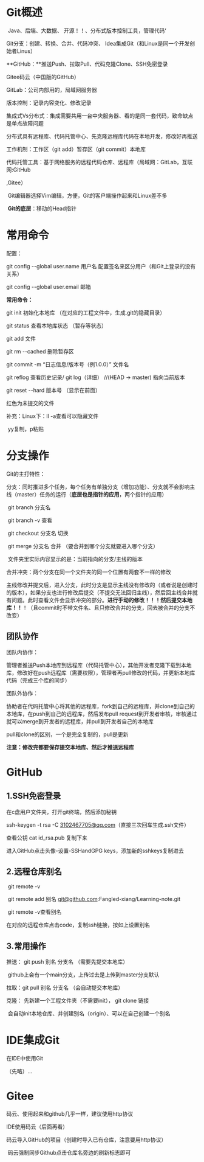 # Git概述

​	Java、后端、大数据、	开源！！、分布式版本控制工具，管理代码‘

Git分支：创建、转换、合并、代码冲突、  Idea集成Git（和Linux是同一个开发创始者Linus）

**GitHub：**推送Push、拉取Pull、代码克隆Clone、SSH免密登录

Gitee码云（中国版的GitHub）

GitLab：公司内部用的，局域网服务器



版本控制：记录内容变化、修改记录

集成式Vs分布式：集成需要共用一台中央服务器、看的是同一套代码，致命缺点是单点故障问题

​		分布式具有远程库、代码托管中心、先克隆远程库代码在本地开发，修改好再推送

工作机制：工作区（git add）暂存区（git commit）本地库

​	代码托管工具：基于网络服务的远程代码仓库、远程库（局域网：GitLab，互联网:GitHub

,Gitee）

​		Git编辑器选择Vim编辑，方便，Git的客户端操作起来和Linux差不多

​	**Git的底层**：移动的Head指针

# 常用命令

配置：

git config --global user.name 用户名  配置签名来区分用户（和Git上登录的没有关系）

git config --global user.email 邮箱

**常用命令：**

git init 初始化本地库  （在对应的工程文件中，生成.git的隐藏目录）

git status 查看本地库状态   （暂存等状态）

git add 文件

git rm --cached <file> 删除暂存区

git commit -m  “日志信息/版本号（例1.0.0）”  文件名

git reflog  查看历史记录/ git log（详细）  //(HEAD -> master) 指向当前版本

git reset --hard  版本号 （显示在前面）



红色为未提交的文件



补充：Linux下：ll -a查看可以隐藏文件

​		yy复制，p粘贴



# 分支操作

Git的主打特性：

分支：同时推进多个任务，每个任务有单独分支（增加功能）、分支就不会影响主线（master）任务的运行（**底层也是指针的应用**，两个指针的应用）

​	git branch 分支名

​	git branch -v 查看

​	git checkout 分支名    切换

​	git merge 分支名 	合并  （要合并到哪个分支就要进入哪个分支）



​			文件夹里实际内容显示的是：当前指向的分支/主线的版本

合并冲突：两个分支在同一个文件夹的同一个位置有两套不一样的修改

​		主线修改并提交后，进入分支，此时分支是显示主线没有修改的（或者说是创建时的版本），如果分支也进行修改后提交（不提交无法回归主线），然后回主线合并就有问题。此时查看文件会显示冲突的部分。**进行手动的修改！！！然后提交本地库！！**！（且commit时不带文件名、且只修改合并的分支，回去被合并的分支不改变）



## 团队协作



团队内协作：

管理者推送Push本地库到远程库（代码托管中心），其他开发者克隆下载到本地库，修改好在push远程库（需要权限），管理者再pull修改的代码，并更新本地库代码（完成三个库的同步）



团队外协作：

​	协助者在代码托管中心将其他的远程库，fork到自己的远程库，并clone到自己的本地库，在push到自己的远程库，然后发布pull request到开发者审核，审核通过就可以merge到开发者的远程库，并pull到开发者自己的本地库



pull和clone的区别，一个是完全复制的，pull是更新

**注意：修改完都要保存提交本地库、然后才推送远程库**

# GitHub

## 1.SSH免密登录

在c盘用户文件夹，打开git终端，然后添加秘钥

ssh-keygen -t rsa -C 3102467705@qq.com（直接三次回车生成.ssh文件）

查看公钥 cat id_rsa.pub 复制下来



进入GitHub点击头像-设置-SSHandGPG keys，添加新的sshkeys复制进去

## 2.**远程仓库别名**

​	git remote -v

​	git remote add  别名 git@github.com:Fangled-xiang/Learning-note.git

​	git remote -v查看别名

在对应的远程仓库点击code，复制ssh链接，按如上设置别名

## 3.常用操作

推送： git push 别名 分支名  （需要先提交本地库）

​		github上会有一个main分支，上传过去是上传到master分支默认

拉取：git pull  别名 分支名   （会自动提交本地库）

克隆：  先新建一个工程文件夹（不需要init），  git clone 链接

​			会自动init本地仓库、并创建别名（origin）、可以在自己创建一个别名



# IDE集成Git

在IDE中使用Git

  （先略）...



# Gitee

码云、使用起来和github几乎一样，建议使用http协议



IDE使用码云（后面再看）



码云导入GitHub的项目（创建时导入已有仓库，注意要用http协议）

​	码云强制同步Github点击仓库名旁边的刷新标志即可



